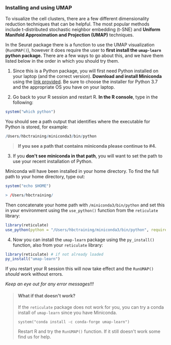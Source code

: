 ### Installing and using UMAP


To visualize the cell clusters, there are a few different dimensionality reduction techniques that can be helpful. The most popular methods include t-distributed stochastic neighbor embedding (t-SNE) and **Uniform Manifold Approximation and Projection (UMAP)** techniques.

In the Seurat package there is a function to use the UMAP visualization (`RunUMAP()`), however it does require the user to  **first install the `umap-learn` python package.**  There are a few ways to go about this, and we have them listed below in the order in which you should try them.

1. Since this is a Python package, you will first need Python installed on your laptop (and the correct version). **Download and install Miniconda** using the [link provided](https://docs.conda.io/en/latest/miniconda.html). Be sure to choose the installer for Python 3.7 and the appropriate OS you have on your laptop.


2. Go back to your R session and restart R. **In the R console**, type in the following:

```r
system("which python")
```

You should see a path output that identifies where the executable for Python is stored, for example:

```r
/Users/hbctraining/miniconda3/bin/python

```

> **If you see a path that contains miniconda please continue to #4.**


3. If you **don't see miniconda in that path**, you will want to set the path to use your recent installation of Python.

Miniconda will have been installed in your home directory. To find the full path to your home directory, type out:

```r
system("echo $HOME")

> /Users/hbctraining/

```

Then concatenate your home path with `/miniconda3/bin/python` and set this in your environment using the `use_python()` function from the `reticulate` library:

```r
library(reticulate)
use_python(python = "/Users/hbctraining/miniconda3/bin/python", required = T)

```

4. Now you can install the `umap-learn` package using the `py_install()` function, also from your `reticulate` library:

```r
library(reticulate) # if not already loaded
py_install("umap-learn")

```

If you restart your R session this will now take effect and the `RunUMAP()` *should* work without errors.

*Keep an eye out for any error messages!!!* 

> #### What if that doesn't work?
> If the `reticulate` package does not work for you, you can try a conda install of `umap-learn` since you have Miniconda.
>
> `system("conda install -c conda-forge umap-learn")`
>
> Restart R and try the `RunUMAP()` function. If it still doesn't work some find us for help.



